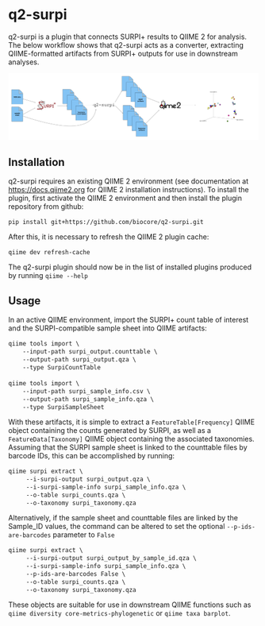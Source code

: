 # q2-surpi

q2-surpi is a plugin that connects SURPI+ results to QIIME 2 for analysis. 
The below workflow shows that q2-surpi acts as a converter, extracting 
QIIME-formatted artifacts from SURPI+ outputs for use in downstream analyses.

![q2-surpi workflow](q2-surpi_workflow.png)

## Installation

q2-surpi requires an existing QIIME 2 environment (see documentation at
https://docs.qiime2.org for QIIME 2 installation instructions).  To install 
the plugin, first activate the QIIME 2 environment and then install the 
plugin repository from github:

```
pip install git+https://github.com/biocore/q2-surpi.git
```

After this, it is necessary to refresh the QIIME 2 plugin cache:

```
qiime dev refresh-cache
```

The q2-surpi plugin should now be in the list of installed plugins produced
by running `qiime --help`

## Usage

In an active QIIME environment, import the SURPI+ count table of interest and 
the SURPI-compatible sample sheet into QIIME artifacts:
```
qiime tools import \
    --input-path surpi_output.counttable \
    --output-path surpi_output.qza \
    --type SurpiCountTable

qiime tools import \
    --input-path surpi_sample_info.csv \
    --output-path surpi_sample_info.qza \
    --type SurpiSampleSheet
```

With these artifacts, it is simple to extract a `FeatureTable[Frequency]` 
QIIME object containing the counts generated by SURPI, as well as a 
`FeatureData[Taxonomy]` QIIME object containing the associated taxonomies.  
Assuming that the SURPI sample sheet is linked to the counttable files by 
barcode IDs, this can be accomplished by running:

```
qiime surpi extract \
     --i-surpi-output surpi_output.qza \
     --i-surpi-sample-info surpi_sample_info.qza \
     --o-table surpi_counts.qza \
     --o-taxonomy surpi_taxonomy.qza
```

Alternatively, if the sample sheet and counttable files are linked by the Sample_ID 
values, the command can be altered to set the optional `--p-ids-are-barcodes` 
parameter to `False`

```
qiime surpi extract \
     --i-surpi-output surpi_output_by_sample_id.qza \
     --i-surpi-sample-info surpi_sample_info.qza \
     --p-ids-are-barcodes False \
     --o-table surpi_counts.qza \
     --o-taxonomy surpi_taxonomy.qza
```

These objects are suitable for use in downstream QIIME functions such as 
`qiime diversity core-metrics-phylogenetic` or `qiime taxa barplot`.